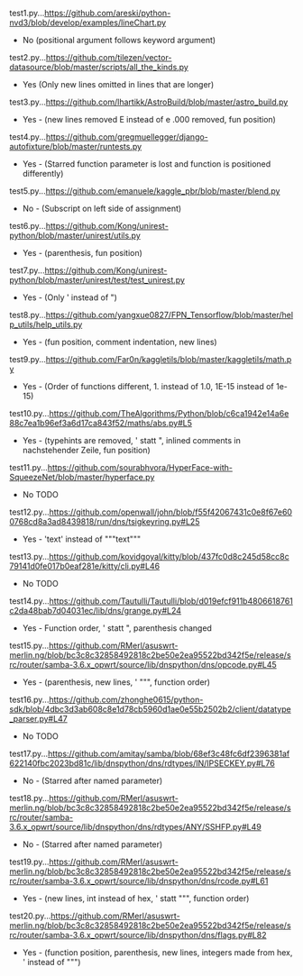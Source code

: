 test1.py...https://github.com/areski/python-nvd3/blob/develop/examples/lineChart.py  
- No (positional argument follows keyword argument)

test2.py...https://github.com/tilezen/vector-datasource/blob/master/scripts/all_the_kinds.py  
- Yes (Only new lines omitted in lines that are longer)

test3.py...https://github.com/lhartikk/AstroBuild/blob/master/astro_build.py  
- Yes - (new lines removed E instead of e .000 removed, fun position)

test4.py...https://github.com/gregmuellegger/django-autofixture/blob/master/runtests.py  
- Yes - (Starred function parameter is lost and function is positioned differently)

test5.py...https://github.com/emanuele/kaggle_pbr/blob/master/blend.py  
- No - (Subscript on left side of assignment)

test6.py...https://github.com/Kong/unirest-python/blob/master/unirest/utils.py  
- Yes - (parenthesis, fun position)

test7.py...https://github.com/Kong/unirest-python/blob/master/unirest/test/test_unirest.py  
- Yes - (Only ' instead of ")

test8.py...https://github.com/yangxue0827/FPN_Tensorflow/blob/master/help_utils/help_utils.py
- Yes - (fun position, comment indentation, new lines)

test9.py...https://github.com/Far0n/kaggletils/blob/master/kaggletils/math.py
- Yes - (Order of functions different, 1. instead of 1.0, 1E-15 instead of 1e-15)

test10.py...https://github.com/TheAlgorithms/Python/blob/c6ca1942e14a6e88c7ea1b96ef3a6d17ca843f52/maths/abs.py#L5
- Yes - (typehints are removed, ' statt ", inlined comments in nachstehender Zeile, fun position)

test11.py...https://github.com/sourabhvora/HyperFace-with-SqueezeNet/blob/master/hyperface.py
- No TODO

test12.py...https://github.com/openwall/john/blob/f55f42067431c0e8f67e600768cd8a3ad8439818/run/dns/tsigkeyring.py#L25
- Yes - 'text' instead of """text"""

test13.py...https://github.com/kovidgoyal/kitty/blob/437fc0d8c245d58cc8c79141d0fe017b0eaf281e/kitty/cli.py#L46
-  No TODO

test14.py...https://github.com/Tautulli/Tautulli/blob/d019efcf911b4806618761c2da48bab7d04031ec/lib/dns/grange.py#L24
- Yes - Function order, ' statt ", parenthesis changed

test15.py...https://github.com/RMerl/asuswrt-merlin.ng/blob/bc3c8c32858492818c2be50e2ea95522bd342f5e/release/src/router/samba-3.6.x_opwrt/source/lib/dnspython/dns/opcode.py#L45
- Yes - (parenthesis, new lines, ' """, function order)

test16.py...https://github.com/zhonghe0615/python-sdk/blob/4dbc3d3ab608c8e1d78cb5960d1ae0e55b2502b2/client/datatype_parser.py#L47
-  No TODO

test17.py...https://github.com/amitay/samba/blob/68ef3c48fc6df2396381af622140fbc2023bd81c/lib/dnspython/dns/rdtypes/IN/IPSECKEY.py#L76
- No - (Starred after named parameter)

test18.py...https://github.com/RMerl/asuswrt-merlin.ng/blob/bc3c8c32858492818c2be50e2ea95522bd342f5e/release/src/router/samba-3.6.x_opwrt/source/lib/dnspython/dns/rdtypes/ANY/SSHFP.py#L49
- No - (Starred after named parameter)

test19.py...https://github.com/RMerl/asuswrt-merlin.ng/blob/bc3c8c32858492818c2be50e2ea95522bd342f5e/release/src/router/samba-3.6.x_opwrt/source/lib/dnspython/dns/rcode.py#L61
- Yes - (new lines, int instead of hex, ' statt """, function order)

test20.py...https://github.com/RMerl/asuswrt-merlin.ng/blob/bc3c8c32858492818c2be50e2ea95522bd342f5e/release/src/router/samba-3.6.x_opwrt/source/lib/dnspython/dns/flags.py#L82
- Yes - (function position, parenthesis, new lines, integers made from hex, ' instead of """)

